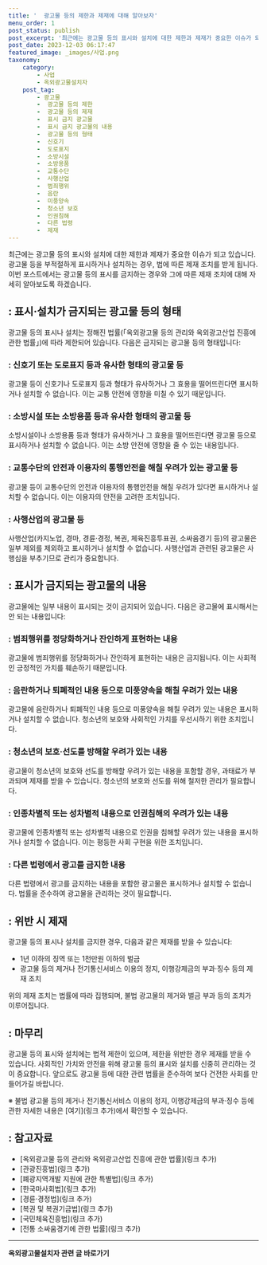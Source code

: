 ```yaml
---
title: '  광고물 등의 제한과 제재에 대해 알아보자'
menu_order: 1
post_status: publish
post_excerpt: '최근에는 광고물 등의 표시와 설치에 대한 제한과 제재가 중요한 이슈가 되고 있습니다. 광고물 등을 부적절하게 표시하거나 설치하는 경우, 법에 따른 제재 조치를 받게 됩니다. 이번 포스트에서는 광고물 등의 표시를 금지하는 경우와 그에 따른 제재 조치에 대해 자세히 알아보도록 하겠습니다.'
post_date: 2023-12-03 06:17:47
featured_image: _images/사업.png
taxonomy:
    category:
        - 사업
        - 옥외광고물설치자
    post_tag:
        - 광고물
        -  광고물 등의 제한
        -  광고물 등의 제재
        -  표시 금지 광고물
        -  표시 금지 광고물의 내용
        -  광고물 등의 형태
        -  신호기
        -  도로표지
        -  소방시설
        -  소방용품
        -  교통수단
        -  사행산업
        -  범죄행위
        -  음란
        -  미풍양속
        -  청소년 보호
        -  인권침해
        -  다른 법령
        -  제재
---
```



최근에는 광고물 등의 표시와 설치에 대한 제한과 제재가 중요한 이슈가 되고 있습니다. 광고물 등을 부적절하게 표시하거나 설치하는 경우, 법에 따른 제재 조치를 받게 됩니다. 이번 포스트에서는 광고물 등의 표시를 금지하는 경우와 그에 따른 제재 조치에 대해 자세히 알아보도록 하겠습니다.

##  : 표시·설치가 금지되는 광고물 등의 형태

광고물 등의 표시나 설치는 정해진 법률(「옥외광고물 등의 관리와 옥외광고산업 진흥에 관한 법률」)에 따라 제한되어 있습니다. 다음은 금지되는 광고물 등의 형태입니다:

###  : 신호기 또는 도로표지 등과 유사한 형태의 광고물 등

광고물 등이 신호기나 도로표지 등과 형태가 유사하거나 그 효용을 떨어뜨린다면 표시하거나 설치할 수 없습니다. 이는 교통 안전에 영향을 미칠 수 있기 때문입니다.

###  : 소방시설 또는 소방용품 등과 유사한 형태의 광고물 등

소방시설이나 소방용품 등과 형태가 유사하거나 그 효용을 떨어뜨린다면 광고물 등으로 표시하거나 설치할 수 없습니다. 이는 소방 안전에 영향을 줄 수 있는 내용입니다.

###  : 교통수단의 안전과 이용자의 통행안전을 해칠 우려가 있는 광고물 등

광고물 등이 교통수단의 안전과 이용자의 통행안전을 해칠 우려가 있다면 표시하거나 설치할 수 없습니다. 이는 이용자의 안전을 고려한 조치입니다.

###  : 사행산업의 광고물 등

사행산업(카지노업, 경마, 경륜·경정, 복권, 체육진흥투표권, 소싸움경기 등)의 광고물은 일부 제외를 제외하고 표시하거나 설치할 수 없습니다. 사행산업과 관련된 광고물은 사행심을 부추기므로 관리가 중요합니다.

##  : 표시가 금지되는 광고물의 내용

광고물에는 일부 내용이 표시되는 것이 금지되어 있습니다. 다음은 광고물에 표시해서는 안 되는 내용입니다:
 
###  : 범죄행위를 정당화하거나 잔인하게 표현하는 내용

광고물에 범죄행위를 정당화하거나 잔인하게 표현하는 내용은 금지됩니다. 이는 사회적인 긍정적인 가치를 훼손하기 때문입니다.

###  : 음란하거나 퇴폐적인 내용 등으로 미풍양속을 해칠 우려가 있는 내용

광고물에 음란하거나 퇴폐적인 내용 등으로 미풍양속을 해칠 우려가 있는 내용은 표시하거나 설치할 수 없습니다. 청소년의 보호와 사회적인 가치를 우선시하기 위한 조치입니다.

###  : 청소년의 보호·선도를 방해할 우려가 있는 내용

광고물이 청소년의 보호와 선도를 방해할 우려가 있는 내용을 포함할 경우, 과태료가 부과되며 제재를 받을 수 있습니다. 청소년의 보호와 선도를 위해 철저한 관리가 필요합니다.

###  : 인종차별적 또는 성차별적 내용으로 인권침해의 우려가 있는 내용

광고물에 인종차별적 또는 성차별적 내용으로 인권을 침해할 우려가 있는 내용을 표시하거나 설치할 수 없습니다. 이는 평등한 사회 구현을 위한 조치입니다.

###  : 다른 법령에서 광고를 금지한 내용

다른 법령에서 광고를 금지하는 내용을 포함한 광고물은 표시하거나 설치할 수 없습니다. 법률을 준수하여 광고물을 관리하는 것이 필요합니다.

##  : 위반 시 제재

광고물 등의 표시나 설치를 금지한 경우, 다음과 같은 제재를 받을 수 있습니다:

- 1년 이하의 징역 또는 1천만원 이하의 벌금
- 광고물 등의 제거나 전기통신서비스 이용의 정지, 이행강제금의 부과·징수 등의 제재 조치

위의 제재 조치는 법률에 따라 집행되며, 불법 광고물의 제거와 벌금 부과 등의 조치가 이루어집니다.

##  : 마무리

광고물 등의 표시와 설치에는 법적 제한이 있으며, 제한을 위반한 경우 제재를 받을 수 있습니다. 사회적인 가치와 안전을 위해 광고물 등의 표시와 설치를 신중히 관리하는 것이 중요합니다. 앞으로도 광고물 등에 대한 관련 법률을 준수하여 보다 건전한 사회를 만들어가길 바랍니다.

※ 불법 광고물 등의 제거나 전기통신서비스 이용의 정지, 이행강제금의 부과·징수 등에 관한 자세한 내용은 [여기](링크 추가)에서 확인할 수 있습니다.

##  : 참고자료
- [옥외광고물 등의 관리와 옥외광고산업 진흥에 관한 법률](링크 추가)
- [관광진흥법](링크 추가)
- [폐광지역개발 지원에 관한 특별법](링크 추가)
- [한국마사회법](링크 추가)
- [경륜·경정법](링크 추가)
- [복권 및 복권기금법](링크 추가)
- [국민체육진흥법](링크 추가)
- [전통 소싸움경기에 관한 법률](링크 추가)
<!-- wp:separator -->
<hr class="wp-block-separator has-alpha-channel-opacity"/>
<!-- /wp:separator -->

<!-- wp:group {"backgroundColor":"base","layout":{"type":"constrained"}} -->
<div class="wp-block-group has-base-background-color has-background"><!-- wp:paragraph {"align":"center","fontSize":"medium"} -->
<p class="has-text-align-center has-large-font-size"><strong>옥외광고물설치자 관련 글 바로가기</strong></p>
<!-- /wp:paragraph -->


<!-- wp:latest-posts
{"categories":[{"id":27298,"count":19,"description":"","link":"https://uknowlaw.com/category/%ec%98%a5%ec%99%b8%ea%b4%91%ea%b3%a0%eb%ac%bc%ec%84%a4%ec%b9%98%ec%9e%90/","name":"옥외광고물설치자","slug":"옥외광고물설치자","taxonomy":"category","parent":0,"meta":[],"_links":{"self":[{"href":"https://uknowlaw.com/wp-json/wp/v2/categories/27298"}],"collection":[{"href":"https://uknowlaw.com/wp-json/wp/v2/categories"}],"about":[{"href":"https://uknowlaw.com/wp-json/wp/v2/taxonomies/category"}],"wp:post_type":[{"href":"https://uknowlaw.com/wp-json/wp/v2/posts?categories=27298"}],"curies":[{"name":"wp","href":"https://api.w.org/{rel}","templated":true}]}}],"postsToShow":100,"excerptLength":28,"postLayout":"grid","columns":2,"featuredImageAlign":"left","featuredImageSizeSlug":"large","fontSize":"small"} /--></div>
<!-- /wp:group -->